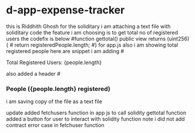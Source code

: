 # d-app-expense-tracker
this is Riddhith Ghosh
for the soliditary i am attaching a text file with soliditary code
the feature i am choosing is to get total no of registered users the codefix is below
#function gettotal() public view returns (uint256) {
     #   return registeredPeople.length;
    #}
    for app.js also i am showing total registered people
    here are snippet i am adding
    #<p>Total Registered Users: {people.length}</p>
    also added a header
    #<h3>People ({people.length} registered)</h3>
    i am saving copy of the file as a text file
   
update added fetchusers function in app js to call solidity gettotal function
added a button for user to interact with solidity function
note i did not add contract error case in fetchuser function
